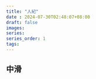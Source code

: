```yaml
---
title: "人紀"
date : 2024-07-30T02:48:07+08:00
draft: false
images:
series: 
series_order: 1
tags:
---
```


## 中滑
